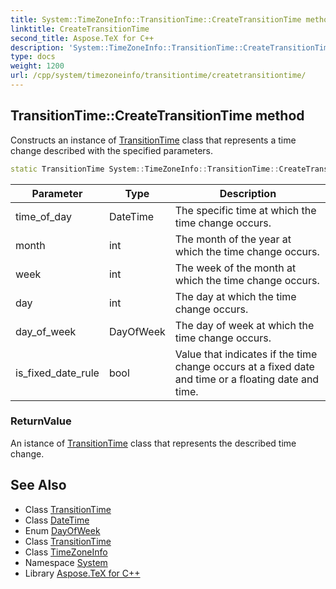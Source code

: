 ```yaml
---
title: System::TimeZoneInfo::TransitionTime::CreateTransitionTime method
linktitle: CreateTransitionTime
second_title: Aspose.TeX for C++
description: 'System::TimeZoneInfo::TransitionTime::CreateTransitionTime method. Constructs an instance of TransitionTime class that represents a time change described with the specified parameters in C++.'
type: docs
weight: 1200
url: /cpp/system/timezoneinfo/transitiontime/createtransitiontime/
---
```

## TransitionTime::CreateTransitionTime method


Constructs an instance of [TransitionTime](../) class that represents a time change described with the specified parameters.

```cpp
static TransitionTime System::TimeZoneInfo::TransitionTime::CreateTransitionTime(DateTime time_of_day, int month, int week, int day, DayOfWeek day_of_week, bool is_fixed_date_rule)
```


| Parameter | Type | Description |
| --- | --- | --- |
| time_of_day | DateTime | The specific time at which the time change occurs. |
| month | int | The month of the year at which the time change occurs. |
| week | int | The week of the month at which the time change occurs. |
| day | int | The day at which the time change occurs. |
| day_of_week | DayOfWeek | The day of week at which the time change occurs. |
| is_fixed_date_rule | bool | Value that indicates if the time change occurs at a fixed date and time or a floating date and time. |

### ReturnValue

An istance of [TransitionTime](../) class that represents the described time change.

## See Also

* Class [TransitionTime](../)
* Class [DateTime](../../../datetime/)
* Enum [DayOfWeek](../../../dayofweek/)
* Class [TransitionTime](../)
* Class [TimeZoneInfo](../../)
* Namespace [System](../../../)
* Library [Aspose.TeX for C++](../../../../)
